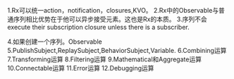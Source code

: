 1.Rx可以统一action，notification，closures,KVO。
2.Rx中的Observable与普通序列相比优势在于他可以异步接受元素。这也是Rx的本质。
3.序列不会execute their subscription closure unless there is a subscriber.

4.如果创建一个序列。Observable
5.PublishSubject,ReplaySubject,BehaviorSubject,Variable.
6.Combining运算
7.Transforming运算
8.Filtering运算
9.Mathematical和Aggregate运算
10.Connectable运算
11.Error运算
12.Debugging运算